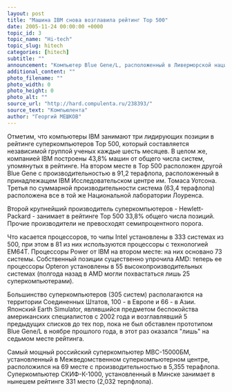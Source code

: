 ```yaml
---
layout: post
title: "Машина IBM снова возглавила рейтинг Top 500"
date: 2005-11-24 00:00:00 +0000
topic_id: 3
topic_name: "Hi-tech"
topic_slug: hitech
categories: [hitech]
subtitle: ""
announcement: "Компьютер Blue Gene/L, расположенный в Ливерморской национальной лаборатории Лоуренса недавно удвоил свою производительность с 136,8 (показатель июня этого года) до 280,6 триллионов операций с плавающей запятой в секунду. Строительство суперкомпьютера, который используется для моделирования ядерных процессов и других исследований, требующих огромного вычислительного потенциала, завершилось лишь летом этого года, после того, как производительность и размеры системы были увеличены почти в два раза."
additional_content: ""
photo_filename: ""
photo_width: 0
photo_height: 0
photo_alt: ""
source_url: "http://hard.compulenta.ru/238393/"
source_text: "Компьюлента"
author: "Георгий МЕШКОВ"
---
```

Отметим, что компьютеры IBM занимают три лидирующих позиции в рейтинге суперкомпьютеров Top 500, который составляется независимой группой ученых каждые шесть месяцев. В целом же, компанией IBM построены 43,8% машин от общего числа систем, упомянутых в рейтинге. На втором месте в Top 500 расположен другой Blue Gene с производительностью в 91,2 терафлопа, расположенный в принадлежащем IBM Исследовательском центре им. Томаса Уотсона. Третья по суммарной производительности система (63,4 терафлопа) расположена все в той же Национальной лаборатории Лоуренса.

Второй крупнейший производитель суперкомпьютеров - Hewlett-Packard - занимает в рейтинге Top 500 33,8% общего числа позиций. Прочие производители не превосходят семипроцентного порога.

Что касается процессоров, то чипы Intel установлены в 333 системах из 500, при этом в 81 из них используются процессоры с технологией EM64T. Процессоры Power от IBM на втором месте: на них основано 73 системы. Собственный позиции существенно упрочила AMD: теперь ее процессоры Opteron установлены в 55 высокопроизводительных системах (полгода назад в AMD могли похвастаться лишь 25 суперкомпьютерами).

Большинство суперкомпьютеров (305 систем) располагаются на территории Соединенных Штатов, 100 - в Европе и 66 - в Азии. Японский Earth Simulator, являвшийся предметом беспокойства американских специалистов с 2002 года и возглавлявший 5 предыдущих списков до тех пор, пока не был обставлен прототипом Blue Gene/L в ноябре прошлого года, в этот раз оказался "лишь" на седьмом месте рейтинга.

Самый мощный российский суперкомпьютер МВС-15000БМ, установленный в Межведомственном суперкомпьютерном центре, расположился на 69 месте с производительностью в 5,355 терафлопа. Суперкомпьютер СКИФ-К-1000, установленный в Минске занимает в нынешем рейтинге 331 место (2,032 терпфлопа).
